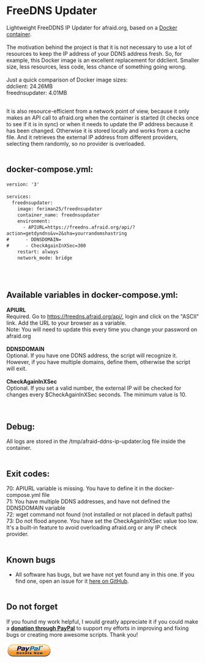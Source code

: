# FreeDNS Updater
Lightweight FreeDDNS IP Updater for afraid.org, based on a [Docker container](https://hub.docker.com/r/feriman25/freednsupdater).<br><br>
The motivation behind the project is that it is not necessary to use a lot of resources to keep the IP address of your DDNS address fresh. So, for example, this Docker image is an excellent replacement for ddclient. Smaller size, less resources, less code, less chance of something going wrong.<br><br>
Just a quick comparison of Docker image sizes:<br>
ddclient: 24.26MB<br>
freednsupdater: 4.01MB<br><br>

It is also resource-efficient from a network point of view, because it only makes an API call to afraid.org when the container is started (it checks once to see if it is in sync) or when it needs to update the IP address because it has been changed. Otherwise it is stored locally and works from a cache file. And it retrieves the external IP address from different providers, selecting them randomly, so no provider is overloaded.
<br><br>
## docker-compose.yml:

    version: '3'

    services:
      freednsupdater:
        image: feriman25/freednsupdater
        container_name: freednsupdater
        environment:
          - APIURL=https://freedns.afraid.org/api/?action=getdyndns&v=2&sha=yourrandomshastring
    #      - DDNSDOMAIN=
    #      - CheckAgainInXSec=300  
        restart: always
        network_mode: bridge
<br><br>
## Available variables in docker-compose.yml:<br>
**APIURL**<br>
Required. Go to https://freedns.afraid.org/api/, login and click on the "ASCII" link. Add the URL to your browser as a variable.<br>
Note: You will need to update this every time you change your password on afraid.org<br><br>
**DDNSDOMAIN**<br>
Optional. If you have one DDNS address, the script will recognize it. However, if you have multiple domains, define them, otherwise the script will exit.<br><br>
**CheckAgainInXSec**<br>
Optional. If you set a valid number, the external IP will be checked for changes every $CheckAgainInXSec seconds. The minimum value is 10.<br>
<br><br>
## Debug:
All logs are stored in the /tmp/afraid-ddns-ip-updater.log file inside the container.
<br><br>
## Exit codes:
70: APIURL variable is missing. You have to define it in the docker-compose.yml file<br>
71: You have multiple DDNS addresses, and have not defined the DDNSDOMAIN variable<br>
72: wget command not found (not installed or not placed in default paths)<br>
73: Do not flood anyone. You have set the CheckAgainInXSec value too low. It's a built-in feature to avoid overloading afraid.org or any IP check provider.
<br><br>
## Known bugs
- All software has bugs, but we have not yet found any in this one. If you find one, open an issue for it [here on GitHub](https://github.com/Feriman22/freednsupdater/issues).
<br><br>
## Do not forget

If you found my work helpful, I would greatly appreciate it if you could make a **[donation through PayPal](https://paypal.me/BajzaFerenc)** to support my efforts in improving and fixing bugs or creating more awesome scripts. Thank you!

<a href='https://paypal.me/BajzaFerenc'><img height='36' style='border:0px;height:36px;' src='https://raw.githubusercontent.com/Feriman22/portscan-protection/master/paypal-donate.png' border='0' alt='Donate with Paypal' />  
